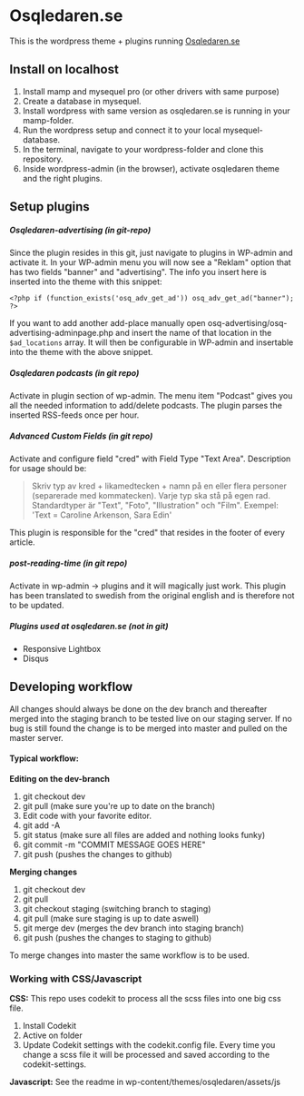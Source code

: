# Osqledaren.se

This is the wordpress theme + plugins running [Osqledaren.se](http://osqledaren.se)

## Install on localhost

1. Install mamp and mysequel pro (or other drivers with same purpose)
2. Create a database in mysequel.
3. Install wordpress with same version as osqledaren.se is running in your mamp-folder.
4. Run the wordpress setup and connect it to your local mysequel-database.
5. In the terminal, navigate to your wordpress-folder and clone this repository.
6. Inside wordpress-admin (in the browser), activate osqledaren theme and the right plugins.

## Setup plugins
##### Osqledaren-advertising (in git-repo)
Since the plugin resides in this git, just navigate to plugins in WP-admin and activate it.
In your WP-admin menu you will now see a "Reklam" option that has two fields "banner" and "advertising". The info you insert here is inserted into the theme with this snippet:

``` <?php if (function_exists('osq_adv_get_ad')) osq_adv_get_ad("banner"); ?> ```

If you want to add another add-place manually open osq-advertising/osq-advertising-adminpage.php and insert the name of that location in the ```$ad_locations``` array. It will then be configurable in WP-admin and insertable into the theme with the above snippet.

##### Osqledaren podcasts (in git repo)
Activate in plugin section of wp-admin. The menu item "Podcast" gives you all the needed information to add/delete podcasts. The plugin parses the inserted RSS-feeds once per hour.

##### Advanced Custom Fields (in git repo)
 
Activate and configure field "cred" with Field Type "Text Area". Description for usage should be:
>Skriv typ av kred + likamedtecken + namn på en eller flera personer (separerade med kommatecken). Varje typ ska stå på egen rad. Standardtyper är "Text", "Foto", "Illustration" och "Film". Exempel:
'Text = Caroline Arkenson, Sara Edin'

This plugin is responsible for the "cred" that resides in the footer of every article.

##### post-reading-time (in git repo)
Activate in wp-admin -> plugins and it will magically just work. This plugin has been translated to swedish from the original english and is therefore not to be updated.
##### Plugins used at osqledaren.se (not in git)
* Responsive Lightbox
* Disqus

## Developing workflow
All changes should always be done on the dev branch and thereafter merged into the staging branch to be tested live on our staging server. If no bug is still found the change is to be merged into master and pulled on the master server.

#### Typical workflow:
**Editing on the dev-branch**

1. git checkout dev
2. git pull (make sure you're up to date on the branch)
3. Edit code with your favorite editor.
4. git add -A
5. git status (make sure all files are added and nothing looks funky)
6. git commit -m "COMMIT MESSAGE GOES HERE"
7. git push (pushes the changes to github)

**Merging changes**

1. git checkout dev
2. git pull
3. git checkout staging (switching branch to staging)
4. git pull (make sure staging is up to date aswell)
5. git merge dev (merges the dev branch into staging branch)
6. git push (pushes the changes to staging to github)

To merge changes into master the same workflow is to be used.

### Working with CSS/Javascript

**CSS:**
This repo uses codekit to process all the scss files into one big css file.
1. Install Codekit
2. Active on folder
3. Update Codekit settings with the codekit.config file.
Every time you change a scss file it will be processed and saved according to the codekit-settings.

**Javascript:** See the readme in wp-content/themes/osqledaren/assets/js

